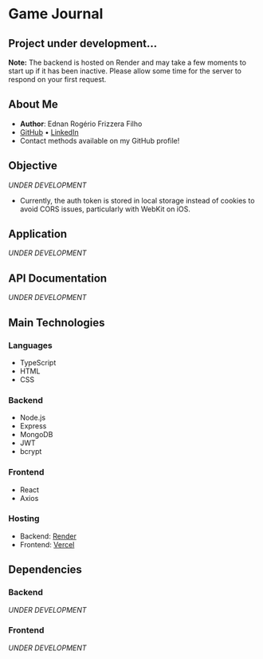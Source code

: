 # Game Journal

## Project under development...

**Note:** The backend is hosted on Render and may take a few moments to start up
if it has been inactive. Please allow some time for the server to respond on
your first request.

## About Me

- **Author**: Ednan Rogério Frizzera Filho
- [GitHub](https://github.com/ednanf) • [LinkedIn](https://www.linkedin.com/in/ednanrff/)
- Contact methods available on my GitHub profile!

## Objective

*UNDER DEVELOPMENT*

- Currently, the auth token is stored in local storage instead of cookies to
  avoid CORS issues, particularly with WebKit on iOS.

## Application

*UNDER DEVELOPMENT*

## API Documentation

*UNDER DEVELOPMENT*

## Main Technologies

### Languages

- TypeScript
- HTML
- CSS

### Backend

- Node.js
- Express
- MongoDB
- JWT
- bcrypt

### Frontend

- React
- Axios

### Hosting

- Backend: [Render](https://render.com/)
- Frontend: [Vercel](https://vercel.com)

## Dependencies

### Backend

*UNDER DEVELOPMENT*

### Frontend

*UNDER DEVELOPMENT*
